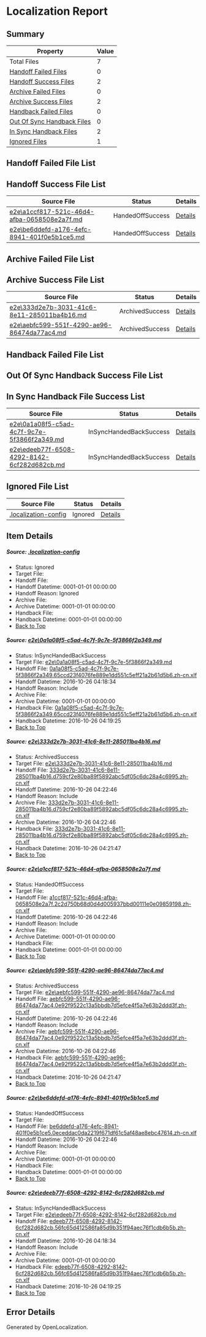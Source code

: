 # <a name='report-top'></a> Localization Report

## Summary
 Property | Value 
 -------- | ----- 
 Total Files | 7
[ Handoff Failed Files ](#handoff-failed-list)| 0
[ Handoff Success Files ](#handoff-success-list)| 2
[ Archive Failed Files ](#archive-failed-list)| 0
[ Archive Success Files ](#archive-success-list)| 2
[ Handback Failed Files ](#handback-failed-list)| 0
[ Out Of Sync Handback Files ](#outofsync-handback-success-list)| 0
[ In Sync Handback Files ](#insync-handback-success-list)| 2
[ Ignored Files ](#ignored-list)| 1

## <a name='handoff-failed-list'></a> Handoff Failed File List

## <a name='handoff-success-list'></a> Handoff Success File List
 Source File | Status | Details 
 ----------- | ------ | ------- 
 [e2e\a1ccf817-521c-46d4-afba-0658508e2a7f.md](https://github.com/OpenLocalizationTestOrg/ol-test0/blob/33d255137ac610e23f6060e1536e690db143db5e/e2e/a1ccf817-521c-46d4-afba-0658508e2a7f.md) | HandedOffSuccess | [Details](#08bfa7e22dd5b634af96aa6f868dc418d43ac4f73)
 [e2e\be6ddefd-a176-4efc-8941-401f0e5b1ce5.md](https://github.com/OpenLocalizationTestOrg/ol-test0/blob/33d255137ac610e23f6060e1536e690db143db5e/e2e/be6ddefd-a176-4efc-8941-401f0e5b1ce5.md) | HandedOffSuccess | [Details](#67219b3f5f9f7c75145cb182cb8cb1e4977eb0085)

## <a name='archive-failed-list'></a> Archive Failed File List

## <a name='archive-success-list'></a> Archive Success File List
 Source File | Status | Details 
 ----------- | ------ | ------- 
 [e2e\333d2e7b-3031-41c6-8e11-285011ba4b16.md](https://github.com/OpenLocalizationTestOrg/ol-test0/blob/05e92bfd6525727c55e187c04543f7e03c4bbf58/e2e/333d2e7b-3031-41c6-8e11-285011ba4b16.md) | ArchivedSuccess | [Details](#a46332ec6ab816d0630114005992f7219cbcf1ff2)
 [e2e\aebfc599-551f-4290-ae96-86474da77ac4.md](https://github.com/OpenLocalizationTestOrg/ol-test0/blob/05e92bfd6525727c55e187c04543f7e03c4bbf58/e2e/aebfc599-551f-4290-ae96-86474da77ac4.md) | ArchivedSuccess | [Details](#7b2fd5b329773d4490e48dcdc79132d937ab1d694)

## <a name='handback-failed-list'></a> Handback Failed File List

## <a name='outofsync-handback-success-list'></a> Out Of Sync Handback Success File List

## <a name='insync-handback-success-list'></a> In Sync Handback File Success List
 Source File | Status | Details 
 ----------- | ------ | ------- 
 [e2e\0a1a08f5-c5ad-4c7f-9c7e-5f3866f2a349.md](https://github.com/OpenLocalizationTestOrg/ol-test0/blob/5b9a35c552450807fb9f19dc31ddf82fa8dbf450/e2e/0a1a08f5-c5ad-4c7f-9c7e-5f3866f2a349.md) | InSyncHandedBackSuccess | [Details](#0d3c3774f276e90d3afd4c405c5f34c2569397c21)
 [e2e\edeeb77f-6508-4292-8142-6cf282d682cb.md](https://github.com/OpenLocalizationTestOrg/ol-test0/blob/5b9a35c552450807fb9f19dc31ddf82fa8dbf450/e2e/edeeb77f-6508-4292-8142-6cf282d682cb.md) | InSyncHandedBackSuccess | [Details](#ed901f4eb627970fa41f1a372df31e8e0e763ab26)

## <a name='ignored-list'></a> Ignored File List
 Source File | Status | Details 
 ----------- | ------ | ------- 
 [.localization-config](https://github.com/OpenLocalizationTestOrg/ol-test0/blob/33d255137ac610e23f6060e1536e690db143db5e/.localization-config) | Ignored | [Details](#c268a05ecaa7ec85942ed632c29928ee5bd6da8d0)

## Item Details
##### <a name='c268a05ecaa7ec85942ed632c29928ee5bd6da8d0'></a> Source: [.localization-config](https://github.com/OpenLocalizationTestOrg/ol-test0/blob/33d255137ac610e23f6060e1536e690db143db5e/.localization-config)
* Status: Ignored
* Target File: 
* Handoff File: 
* Handoff Datetime: 0001-01-01 00:00:00
* Handoff Reason: Ignored
* Archive File: 
* Archive Datetime: 0001-01-01 00:00:00
* Handback File: 
* Handback Datetime: 0001-01-01 00:00:00
* [Back to Top](#report-top)

##### <a name='0d3c3774f276e90d3afd4c405c5f34c2569397c21'></a> Source: [e2e\0a1a08f5-c5ad-4c7f-9c7e-5f3866f2a349.md](https://github.com/OpenLocalizationTestOrg/ol-test0/blob/5b9a35c552450807fb9f19dc31ddf82fa8dbf450/e2e/0a1a08f5-c5ad-4c7f-9c7e-5f3866f2a349.md)
* Status: InSyncHandedBackSuccess
* Target File: [e2e\0a1a08f5-c5ad-4c7f-9c7e-5f3866f2a349.md](https://github.com/OpenLocalizationTestOrg/ol-test0-zhcn/blob/a6b6ab7b02cb4d36da3d5f30e28f4efd3c3d1082/e2e/0a1a08f5-c5ad-4c7f-9c7e-5f3866f2a349.md)
* Handoff File: [0a1a08f5-c5ad-4c7f-9c7e-5f3866f2a349.65ccd23f4076fe889e1dd551c5eff21a2b61d5b6.zh-cn.xlf](https://github.com/OpenLocalizationTestOrg/ol-test0-handoff/blob/63dfd8a0615982260c5c3001f4373b1fa970367d/ol-handoff/OpenLocalizationTestOrg/ol-test0-zhcn/shujia/ht/0a1a08f5-c5ad-4c7f-9c7e-5f3866f2a349.65ccd23f4076fe889e1dd551c5eff21a2b61d5b6.zh-cn.xlf)
* Handoff Datetime: 2016-10-26 04:18:34
* Handoff Reason: Include
* Archive File: 
* Archive Datetime: 0001-01-01 00:00:00
* Handback File: [0a1a08f5-c5ad-4c7f-9c7e-5f3866f2a349.65ccd23f4076fe889e1dd551c5eff21a2b61d5b6.zh-cn.xlf](https://github.com/OpenLocalizationTestOrg/ol-test0-handback/blob/627464b512bf74b9b171feb32e1d2062eab3273f/ol-handback/OpenLocalizationTestOrg/ol-test0-zhcn/shujia/ht/0a1a08f5-c5ad-4c7f-9c7e-5f3866f2a349.65ccd23f4076fe889e1dd551c5eff21a2b61d5b6.zh-cn.xlf)
* Handback Datetime: 2016-10-26 04:19:25
* [Back to Top](#report-top)

##### <a name='a46332ec6ab816d0630114005992f7219cbcf1ff2'></a> Source: [e2e\333d2e7b-3031-41c6-8e11-285011ba4b16.md](https://github.com/OpenLocalizationTestOrg/ol-test0/blob/05e92bfd6525727c55e187c04543f7e03c4bbf58/e2e/333d2e7b-3031-41c6-8e11-285011ba4b16.md)
* Status: ArchivedSuccess
* Target File: [e2e\333d2e7b-3031-41c6-8e11-285011ba4b16.md](https://github.com/OpenLocalizationTestOrg/ol-test0-zhcn/blob/c6a30b31ffa14f98f0fc65123bb37e31d101582c/e2e/333d2e7b-3031-41c6-8e11-285011ba4b16.md)
* Handoff File: [333d2e7b-3031-41c6-8e11-285011ba4b16.d759cf2e80ba89f5892abc5df05c6dc28a4c6995.zh-cn.xlf](https://github.com/OpenLocalizationTestOrg/ol-test0-handoff/blob/d7a7dd6d8e738ba1ae28030ac3dad20cd6d9d255/ol-handoff/OpenLocalizationTestOrg/ol-test0-zhcn/shujia/low/333d2e7b-3031-41c6-8e11-285011ba4b16.d759cf2e80ba89f5892abc5df05c6dc28a4c6995.zh-cn.xlf)
* Handoff Datetime: 2016-10-26 04:22:46
* Handoff Reason: Include
* Archive File: [333d2e7b-3031-41c6-8e11-285011ba4b16.d759cf2e80ba89f5892abc5df05c6dc28a4c6995.zh-cn.xlf](https://github.com/OpenLocalizationTestOrg/ol-test0-handoff/blob/704e2bc2b51f3a367680949d189dddc2b4bc17c1/ol-archive/OpenLocalizationTestOrg/ol-test0-zhcn/shujia/low/333d2e7b-3031-41c6-8e11-285011ba4b16.d759cf2e80ba89f5892abc5df05c6dc28a4c6995.zh-cn.xlf)
* Archive Datetime: 2016-10-26 04:22:46
* Handback File: [333d2e7b-3031-41c6-8e11-285011ba4b16.d759cf2e80ba89f5892abc5df05c6dc28a4c6995.zh-cn.xlf](https://github.com/OpenLocalizationTestOrg/ol-test0-handback/blob/ec88eb74a00e44217ef815b2f64079e52e9145c1/ol-handback/OpenLocalizationTestOrg/ol-test0-zhcn/shujia/high/333d2e7b-3031-41c6-8e11-285011ba4b16.d759cf2e80ba89f5892abc5df05c6dc28a4c6995.zh-cn.xlf)
* Handback Datetime: 2016-10-26 04:21:47
* [Back to Top](#report-top)

##### <a name='08bfa7e22dd5b634af96aa6f868dc418d43ac4f73'></a> Source: [e2e\a1ccf817-521c-46d4-afba-0658508e2a7f.md](https://github.com/OpenLocalizationTestOrg/ol-test0/blob/33d255137ac610e23f6060e1536e690db143db5e/e2e/a1ccf817-521c-46d4-afba-0658508e2a7f.md)
* Status: HandedOffSuccess
* Target File: 
* Handoff File: [a1ccf817-521c-46d4-afba-0658508e2a7f.2c2d750b68d0d4d005937bbd00111e0e09859198.zh-cn.xlf](https://github.com/OpenLocalizationTestOrg/ol-test0-handoff/blob/d7a7dd6d8e738ba1ae28030ac3dad20cd6d9d255/ol-handoff/OpenLocalizationTestOrg/ol-test0-zhcn/shujia/low/a1ccf817-521c-46d4-afba-0658508e2a7f.2c2d750b68d0d4d005937bbd00111e0e09859198.zh-cn.xlf)
* Handoff Datetime: 2016-10-26 04:22:46
* Handoff Reason: Include
* Archive File: 
* Archive Datetime: 0001-01-01 00:00:00
* Handback File: 
* Handback Datetime: 0001-01-01 00:00:00
* [Back to Top](#report-top)

##### <a name='7b2fd5b329773d4490e48dcdc79132d937ab1d694'></a> Source: [e2e\aebfc599-551f-4290-ae96-86474da77ac4.md](https://github.com/OpenLocalizationTestOrg/ol-test0/blob/05e92bfd6525727c55e187c04543f7e03c4bbf58/e2e/aebfc599-551f-4290-ae96-86474da77ac4.md)
* Status: ArchivedSuccess
* Target File: [e2e\aebfc599-551f-4290-ae96-86474da77ac4.md](https://github.com/OpenLocalizationTestOrg/ol-test0-zhcn/blob/c6a30b31ffa14f98f0fc65123bb37e31d101582c/e2e/aebfc599-551f-4290-ae96-86474da77ac4.md)
* Handoff File: [aebfc599-551f-4290-ae96-86474da77ac4.0e92f9522c13a5bbdb7d5efce4f5a7e63b2ddd3f.zh-cn.xlf](https://github.com/OpenLocalizationTestOrg/ol-test0-handoff/blob/d7a7dd6d8e738ba1ae28030ac3dad20cd6d9d255/ol-handoff/OpenLocalizationTestOrg/ol-test0-zhcn/shujia/low/aebfc599-551f-4290-ae96-86474da77ac4.0e92f9522c13a5bbdb7d5efce4f5a7e63b2ddd3f.zh-cn.xlf)
* Handoff Datetime: 2016-10-26 04:22:46
* Handoff Reason: Include
* Archive File: [aebfc599-551f-4290-ae96-86474da77ac4.0e92f9522c13a5bbdb7d5efce4f5a7e63b2ddd3f.zh-cn.xlf](https://github.com/OpenLocalizationTestOrg/ol-test0-handoff/blob/704e2bc2b51f3a367680949d189dddc2b4bc17c1/ol-archive/OpenLocalizationTestOrg/ol-test0-zhcn/shujia/low/aebfc599-551f-4290-ae96-86474da77ac4.0e92f9522c13a5bbdb7d5efce4f5a7e63b2ddd3f.zh-cn.xlf)
* Archive Datetime: 2016-10-26 04:22:46
* Handback File: [aebfc599-551f-4290-ae96-86474da77ac4.0e92f9522c13a5bbdb7d5efce4f5a7e63b2ddd3f.zh-cn.xlf](https://github.com/OpenLocalizationTestOrg/ol-test0-handback/blob/ec88eb74a00e44217ef815b2f64079e52e9145c1/ol-handback/OpenLocalizationTestOrg/ol-test0-zhcn/shujia/high/aebfc599-551f-4290-ae96-86474da77ac4.0e92f9522c13a5bbdb7d5efce4f5a7e63b2ddd3f.zh-cn.xlf)
* Handback Datetime: 2016-10-26 04:21:47
* [Back to Top](#report-top)

##### <a name='67219b3f5f9f7c75145cb182cb8cb1e4977eb0085'></a> Source: [e2e\be6ddefd-a176-4efc-8941-401f0e5b1ce5.md](https://github.com/OpenLocalizationTestOrg/ol-test0/blob/33d255137ac610e23f6060e1536e690db143db5e/e2e/be6ddefd-a176-4efc-8941-401f0e5b1ce5.md)
* Status: HandedOffSuccess
* Target File: 
* Handoff File: [be6ddefd-a176-4efc-8941-401f0e5b1ce5.0eceddac0da2219f671df61c5af48ae8ebc47614.zh-cn.xlf](https://github.com/OpenLocalizationTestOrg/ol-test0-handoff/blob/d7a7dd6d8e738ba1ae28030ac3dad20cd6d9d255/ol-handoff/OpenLocalizationTestOrg/ol-test0-zhcn/shujia/low/be6ddefd-a176-4efc-8941-401f0e5b1ce5.0eceddac0da2219f671df61c5af48ae8ebc47614.zh-cn.xlf)
* Handoff Datetime: 2016-10-26 04:22:46
* Handoff Reason: Include
* Archive File: 
* Archive Datetime: 0001-01-01 00:00:00
* Handback File: 
* Handback Datetime: 0001-01-01 00:00:00
* [Back to Top](#report-top)

##### <a name='ed901f4eb627970fa41f1a372df31e8e0e763ab26'></a> Source: [e2e\edeeb77f-6508-4292-8142-6cf282d682cb.md](https://github.com/OpenLocalizationTestOrg/ol-test0/blob/5b9a35c552450807fb9f19dc31ddf82fa8dbf450/e2e/edeeb77f-6508-4292-8142-6cf282d682cb.md)
* Status: InSyncHandedBackSuccess
* Target File: [e2e\edeeb77f-6508-4292-8142-6cf282d682cb.md](https://github.com/OpenLocalizationTestOrg/ol-test0-zhcn/blob/a6b6ab7b02cb4d36da3d5f30e28f4efd3c3d1082/e2e/edeeb77f-6508-4292-8142-6cf282d682cb.md)
* Handoff File: [edeeb77f-6508-4292-8142-6cf282d682cb.56fc65d412586fa85d9b351f94aec76f1cdb6b5b.zh-cn.xlf](https://github.com/OpenLocalizationTestOrg/ol-test0-handoff/blob/63dfd8a0615982260c5c3001f4373b1fa970367d/ol-handoff/OpenLocalizationTestOrg/ol-test0-zhcn/shujia/ht/edeeb77f-6508-4292-8142-6cf282d682cb.56fc65d412586fa85d9b351f94aec76f1cdb6b5b.zh-cn.xlf)
* Handoff Datetime: 2016-10-26 04:18:34
* Handoff Reason: Include
* Archive File: 
* Archive Datetime: 0001-01-01 00:00:00
* Handback File: [edeeb77f-6508-4292-8142-6cf282d682cb.56fc65d412586fa85d9b351f94aec76f1cdb6b5b.zh-cn.xlf](https://github.com/OpenLocalizationTestOrg/ol-test0-handback/blob/627464b512bf74b9b171feb32e1d2062eab3273f/ol-handback/OpenLocalizationTestOrg/ol-test0-zhcn/shujia/ht/edeeb77f-6508-4292-8142-6cf282d682cb.56fc65d412586fa85d9b351f94aec76f1cdb6b5b.zh-cn.xlf)
* Handback Datetime: 2016-10-26 04:19:25
* [Back to Top](#report-top)


## Error Details

Generated by OpenLocalization.
